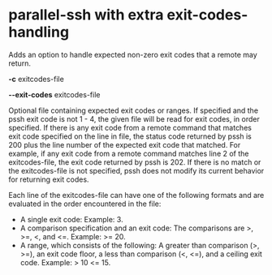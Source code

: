 # parallel-ssh with extra exit-codes-handling

Adds an option to handle expected non-zero exit codes that a remote may return.

**-c** exitcodes-file

**--exit-codes** exitcodes-file

<p>Optional file containing expected exit codes or ranges. If specified and the pssh exit code is not 1 - 4, the given file will be read for exit codes, in order specified. If there is any exit code from a remote command that matches exit code specified on the line in file, the status code returned by pssh is 200 plus the line number of the expected exit code that matched. For example, if any exit code from a remote command matches line 2 of the exitcodes-file, the exit code returned by pssh is 202. If there is no match or the exitcodes-file is not specified, pssh does not modify its current behavior for returning exit codes.</p> 

<p>Each line of the exitcodes-file can have one of the following formats and are evaluated in the order encountered in the file:</p>
<ul>
        <li>A single exit code: Example: 3.</li>
        <li>A comparison specification and an exit code: The comparisons are >, >=, <, and <=. Example: >= 20.</li>
        <li>A range, which consists of the following: A greater than comparison (>, >=), an exit code floor, a less than comparison (<, <=), and a ceiling exit code. Example: > 10 <= 15.</li>
</ul>
